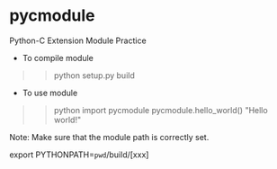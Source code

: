 pycmodule
=========

Python-C Extension Module Practice

- To compile module
>> python setup.py build

- To use module
>> python
>> import pycmodule
>> pycmodule.hello_world()
"Hello world!"

Note:
Make sure that the module path is correctly set.

export PYTHONPATH=`pwd`/build/[xxx]
